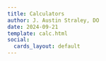 ```yaml
---
title: Calculators
author: J. Austin Straley, DO
date: 2024-09-21
template: calc.html
social:
  cards_layout: default
---
```

